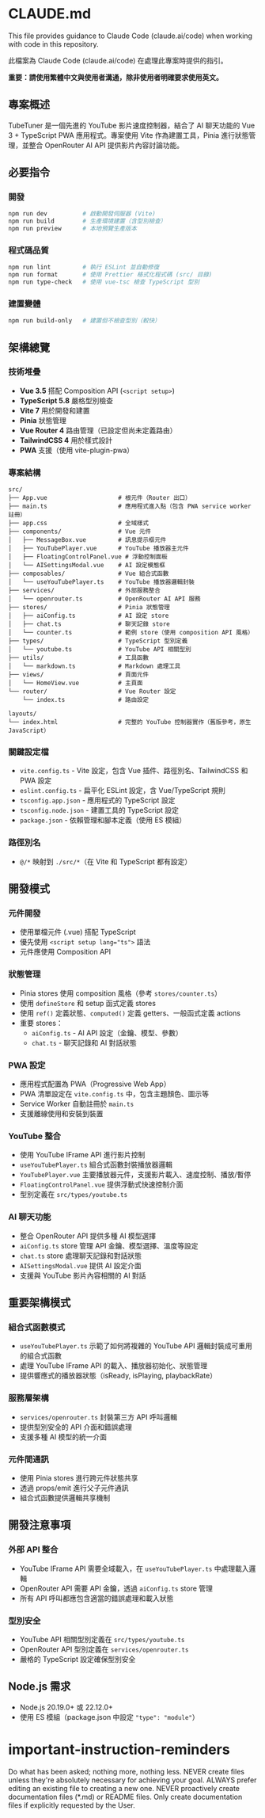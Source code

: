 # CLAUDE.md

This file provides guidance to Claude Code (claude.ai/code) when working with code in this repository.

此檔案為 Claude Code (claude.ai/code) 在處理此專案時提供的指引。

**重要：請使用繁體中文與使用者溝通，除非使用者明確要求使用英文。**

## 專案概述

TubeTuner 是一個先進的 YouTube 影片速度控制器，結合了 AI 聊天功能的 Vue 3 + TypeScript PWA 應用程式。專案使用 Vite 作為建置工具，Pinia 進行狀態管理，並整合 OpenRouter AI API 提供影片內容討論功能。

## 必要指令

### 開發
```bash
npm run dev          # 啟動開發伺服器 (Vite)
npm run build        # 生產環境建置（含型別檢查）
npm run preview      # 本地預覽生產版本
```

### 程式碼品質
```bash
npm run lint         # 執行 ESLint 並自動修復
npm run format       # 使用 Prettier 格式化程式碼 (src/ 目錄)
npm run type-check   # 使用 vue-tsc 檢查 TypeScript 型別
```

### 建置變體
```bash
npm run build-only   # 建置但不檢查型別（較快）
```

## 架構總覽

### 技術堆疊
- **Vue 3.5** 搭配 Composition API (`<script setup>`)
- **TypeScript 5.8** 嚴格型別檢查
- **Vite 7** 用於開發和建置
- **Pinia** 狀態管理
- **Vue Router 4** 路由管理（已設定但尚未定義路由）
- **TailwindCSS 4** 用於樣式設計
- **PWA** 支援（使用 vite-plugin-pwa）

### 專案結構
```
src/
├── App.vue                    # 根元件（Router 出口）
├── main.ts                    # 應用程式進入點（包含 PWA service worker 註冊）
├── app.css                    # 全域樣式
├── components/                # Vue 元件
│   ├── MessageBox.vue         # 訊息提示框元件
│   ├── YouTubePlayer.vue      # YouTube 播放器主元件
│   ├── FloatingControlPanel.vue # 浮動控制面板
│   └── AISettingsModal.vue    # AI 設定模態框
├── composables/               # Vue 組合式函數
│   └── useYouTubePlayer.ts    # YouTube 播放器邏輯封裝
├── services/                  # 外部服務整合
│   └── openrouter.ts          # OpenRouter AI API 服務
├── stores/                    # Pinia 狀態管理
│   ├── aiConfig.ts            # AI 設定 store
│   ├── chat.ts                # 聊天記錄 store
│   └── counter.ts             # 範例 store（使用 composition API 風格）
├── types/                     # TypeScript 型別定義
│   └── youtube.ts             # YouTube API 相關型別
├── utils/                     # 工具函數
│   └── markdown.ts            # Markdown 處理工具
├── views/                     # 頁面元件
│   └── HomeView.vue           # 主頁面
└── router/                    # Vue Router 設定
    └── index.ts               # 路由設定

layouts/
└── index.html                 # 完整的 YouTube 控制器實作（舊版參考，原生 JavaScript）
```

### 關鍵設定檔
- `vite.config.ts` - Vite 設定，包含 Vue 插件、路徑別名、TailwindCSS 和 PWA 設定
- `eslint.config.ts` - 扁平化 ESLint 設定，含 Vue/TypeScript 規則
- `tsconfig.app.json` - 應用程式的 TypeScript 設定
- `tsconfig.node.json` - 建置工具的 TypeScript 設定
- `package.json` - 依賴管理和腳本定義（使用 ES 模組）

### 路徑別名
- `@/*` 映射到 `./src/*`（在 Vite 和 TypeScript 都有設定）

## 開發模式

### 元件開發
- 使用單檔元件 (.vue) 搭配 TypeScript
- 優先使用 `<script setup lang="ts">` 語法
- 元件應使用 Composition API

### 狀態管理
- Pinia stores 使用 composition 風格（參考 `stores/counter.ts`）
- 使用 `defineStore` 和 setup 函式定義 stores
- 使用 `ref()` 定義狀態、`computed()` 定義 getters、一般函式定義 actions
- 重要 stores：
  - `aiConfig.ts` - AI API 設定（金鑰、模型、參數）
  - `chat.ts` - 聊天記錄和 AI 對話狀態

### PWA 設定
- 應用程式配置為 PWA（Progressive Web App）
- PWA 清單設定在 `vite.config.ts` 中，包含主題顏色、圖示等
- Service Worker 自動註冊於 `main.ts`
- 支援離線使用和安裝到裝置

### YouTube 整合
- 使用 YouTube IFrame API 進行影片控制
- `useYouTubePlayer.ts` 組合式函數封裝播放器邏輯
- `YouTubePlayer.vue` 主要播放器元件，支援影片載入、速度控制、播放/暫停
- `FloatingControlPanel.vue` 提供浮動式快速控制介面
- 型別定義在 `src/types/youtube.ts`

### AI 聊天功能
- 整合 OpenRouter API 提供多種 AI 模型選擇
- `aiConfig.ts` store 管理 API 金鑰、模型選擇、溫度等設定
- `chat.ts` store 處理聊天記錄和對話狀態
- `AISettingsModal.vue` 提供 AI 設定介面
- 支援與 YouTube 影片內容相關的 AI 對話

## 重要架構模式

### 組合式函數模式
- `useYouTubePlayer.ts` 示範了如何將複雜的 YouTube API 邏輯封裝成可重用的組合式函數
- 處理 YouTube IFrame API 的載入、播放器初始化、狀態管理
- 提供響應式的播放器狀態（isReady, isPlaying, playbackRate）

### 服務層架構
- `services/openrouter.ts` 封裝第三方 API 呼叫邏輯
- 提供型別安全的 API 介面和錯誤處理
- 支援多種 AI 模型的統一介面

### 元件間通訊
- 使用 Pinia stores 進行跨元件狀態共享
- 透過 props/emit 進行父子元件通訊
- 組合式函數提供邏輯共享機制

## 開發注意事項

### 外部 API 整合
- YouTube IFrame API 需要全域載入，在 `useYouTubePlayer.ts` 中處理載入邏輯
- OpenRouter API 需要 API 金鑰，透過 `aiConfig.ts` store 管理
- 所有 API 呼叫都應包含適當的錯誤處理和載入狀態

### 型別安全
- YouTube API 相關型別定義在 `src/types/youtube.ts`
- OpenRouter API 型別定義在 `services/openrouter.ts`
- 嚴格的 TypeScript 設定確保型別安全

## Node.js 需求
- Node.js 20.19.0+ 或 22.12.0+
- 使用 ES 模組（package.json 中設定 `"type": "module"`）

# important-instruction-reminders
Do what has been asked; nothing more, nothing less.
NEVER create files unless they're absolutely necessary for achieving your goal.
ALWAYS prefer editing an existing file to creating a new one.
NEVER proactively create documentation files (*.md) or README files. Only create documentation files if explicitly requested by the User.